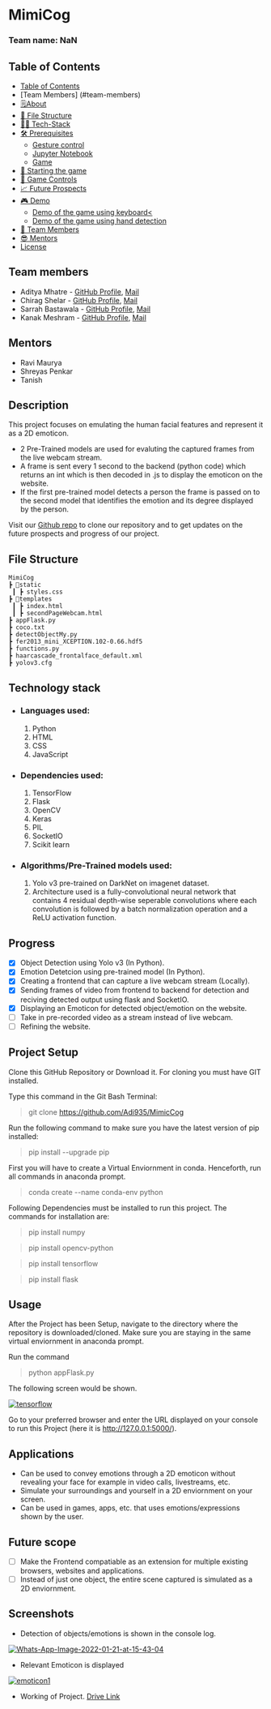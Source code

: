 # MimiCog

### Team name: NaN

## Table of Contents
- [Table of Contents](#table-of-contents)
- [Team Members] (#team-members)
- [🗒️About](#️about)
- [📁 File Structure](#-file-structure)
- [👨‍💻 Tech-Stack](#-tech-stack)
- [🛠️ Prerequisites](#️-prerequisites)
  - [Gesture control](#gesture-control)
  - [Jupyter Notebook](#jupyter-notebook)
  - [Game](#game)
- [🎲 Starting the game](#-starting-the-game)
- [👋 Game Controls](#-game-controls)
- [📈 Future Prospects](#-future-prospects)
- [🎮 Demo](#-demo)
  - [Demo of the game using keyboard<](#demo-of-the-game-using-keyboard)
  - [Demo of the game using hand detection](#demo-of-the-game-using-hand-detection)
- [🏅 Team Members](#-team-members)
- [😎 Mentors](#-mentors)
- [License](#license)

## Team members
* Aditya Mhatre - [GitHub Profile](https://github.com/Adi935), [Mail](adi13mhatre@gmail.com)
* Chirag Shelar - [GitHub Profile](https://github.com/ChiragShelar), [Mail](chiragshelar1428@gmail.com)
* Sarrah Bastawala - [GitHub Profile](https://github.com/sarrah-basta), [Mail](sarrah.basta@gmail.com)
* Kanak Meshram - [GitHub Profile](https://github.com/kanakmeshram), [Mail](canaq.1301@gmail.com)

## Mentors
* Ravi Maurya
* Shreyas Penkar
* Tanish 

## Description
This project focuses on emulating the human facial features and represent it as a 2D emoticon. 
* 2 Pre-Trained models are used for evaluting the captured frames from the live webcam stream.
* A frame is sent every 1 second to the backend (python code) which returns an int which is then decoded in .js to display the emoticon on the website.
* If the first pre-trained model detects a person the frame is passed on to the second model that identifies the emotion and its degree displayed by the person.

Visit our [Github repo](https://github.com/Adi935/MimicCog) to clone our repository and to get updates on the future prospects and progress of our project.

## File Structure
```
MimiCog
┣ 📂static
 ┃ ┣ styles.css
┣ 📂templates
 ┃ ┣ index.html
 ┃ ┣ secondPageWebcam.html
┣ appFlask.py
┣ coco.txt
┣ detectObjectMy.py
┣ fer2013_mini_XCEPTION.102-0.66.hdf5
┣ functions.py
┣ haarcascade_frontalface_default.xml
┣ yolov3.cfg
```
## Technology stack

* ### Languages used: 
    1. Python
    2. HTML
    3. CSS
    4. JavaScript
* ### Dependencies used:
    1. TensorFlow
    2. Flask
    3. OpenCV
    4. Keras
    5. PIL
    6. SocketIO
    7. Scikit learn
* ### Algorithms/Pre-Trained models used:
    1. Yolo v3 pre-trained on DarkNet on imagenet dataset.
    2. Architecture used is a fully-convolutional neural network that contains 4 residual depth-wise seperable convolutions where each convolution is followed by a batch normalization operation and a ReLU activation function.

## Progress

- [x] Object Detection using Yolo v3 (In Python).
- [x] Emotion Detetcion using pre-trained model (In Python).
- [x] Creating a frontend that can capture a live webcam stream (Locally).
- [x] Sending frames of video from frontend to backend for detection and reciving detected output using flask and SocketIO.
- [x] Displaying an Emoticon for detected object/emotion on the website.
- [ ] Take in pre-recorded video as a stream instead of live webcam.
- [ ] Refining the website.

## Project Setup
Clone this GitHub Repository or Download it. For cloning you must have GIT installed.

Type this command in the Git Bash Terminal:
> git clone https://github.com/Adi935/MimicCog

Run the following command to make sure you have the latest version of pip installed:
>pip install --upgrade pip

First you will have to create a Virtual Enviornment in conda. Henceforth, run all commands in anaconda prompt.
>conda create --name conda-env python 

Following Dependencies must be installed to run this project. The commands for installation are:
>pip install numpy

>pip install opencv-python

>pip install tensorflow

>pip install flask


## Usage
After the Project has been Setup, 
navigate to the directory where the repository is downloaded/cloned. Make sure you are staying in the same virtual enviornment in anaconda prompt.

Run the command 
>python appFlask.py

The following screen would be shown.

<a href="https://ibb.co/hBMRbxp"><img src="https://i.ibb.co/x1sSWKV/tensorflow.png" alt="tensorflow" border="0"></a>

Go to your preferred browser and enter the URL displayed on your console to run this Project (here it is http://127.0.0.1:5000/).


## Applications
* Can be used to convey emotions through a 2D emoticon without revealing your face for example in video calls, livestreams, etc.
* Simulate your surroundings and yourself in a 2D enviornment on your screen.
* Can be used in games, apps, etc. that uses emotions/expressions shown by the user.

## Future scope
- [ ] Make the Frontend compatiable as an extension for multiple existing browsers, websites and applications.
- [ ] Instead of just one object, the entire scene captured is simulated as a 2D enviornment.

## Screenshots

* Detection of objects/emotions is shown in the console log.

<a href="https://ibb.co/sbDq0G6"><img src="https://i.ibb.co/8NR9Wpd/Whats-App-Image-2022-01-21-at-15-43-04.jpg" alt="Whats-App-Image-2022-01-21-at-15-43-04" border="0"></a>


* Relevant Emoticon is displayed

<a href="https://ibb.co/426gqQY"><img src="https://i.ibb.co/BGXKp1r/emoticon1.png" alt="emoticon1" border="0"></a>

* Working of Project. [Drive Link](https://drive.google.com/drive/u/1/folders/1XAjWDdYxKxwJsMMGaUxV6yQZeptl1og6)
